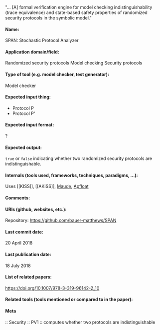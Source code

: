 "... [A] formal verification engine for model checking indistinguishability (trace equivalence) and state-based safety properties of randomized security protocols in the symbolic model."

#### Name:
SPAN: Stochastic Protocol Analyzer

#### Application domain/field:
Randomized security protocols
Model checking
Security protocols

#### Type of tool (e.g. model checker, test generator):
Model checker

#### Expected input thing:
- Protocol P
- Protocol P'

#### Expected input format:
?

#### Expected output:
`true` or `false` indicating whether two randomized security protocols are indistinguishable.

#### Internals (tools used, frameworks, techniques, paradigms, ...):
Uses [[KISS]], [[AKISS]], [Maude](../Frameworks/Maude.md), [Apfloat](../Libraries/Apfloat.md)

#### Comments:

#### URIs (github, websites, etc.):
Repository: https://github.com/bauer-matthews/SPAN

#### Last commit date:
20 April 2018

#### Last publication date:
18 July 2018

#### List of related papers:
https://doi.org/10.1007/978-3-319-96142-2_10

#### Related tools (tools mentioned or compared to in the paper):

#### Meta
:: Security
:: PV1           :: computes whether two protocols are indistinguishable